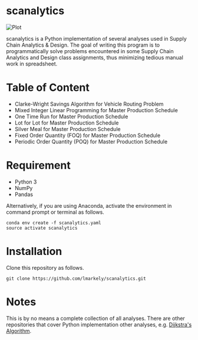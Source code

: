 # scanalytics

![Plot](https://github.com/lmarkely/scanalytics/blob/master/scanalytics%20wallpaper.png)

scanalytics is a Python implementation of several analyses used in Supply Chain
Analytics & Design. The goal of writing this program is to programmatically
solve problems encountered in some Supply Chain Analytics and Design class
assignments, thus minimizing tedious manual work in spreadsheet.

# Table of Content
* Clarke-Wright Savings Algorithm for Vehicle Routing Problem
* Mixed Integer Linear Programming for Master Production Schedule
* One Time Run for Master Production Schedule
* Lot for Lot for Master Production Schedule
* Silver Meal for Master Production Schedule
* Fixed Order Quantity (FOQ) for Master Production Schedule
* Periodic Order Quantity (POQ) for Master Production Schedule


# Requirement
* Python 3
* NumPy
* Pandas

Alternatively, if you are using Anaconda, activate the environment in
command prompt or terminal as follows.

```
conda env create -f scanalytics.yaml
source activate scanalytics
```

# Installation
Clone this repository as follows.

`git clone https://github.com/lmarkely/scanalytics.git`

# Notes
This is by no means a complete collection of all analyses. There are other
repositories that cover Python implementation other analyses, e.g. [Dijkstra's Algorithm](https://gist.github.com/econchick/4666413).
